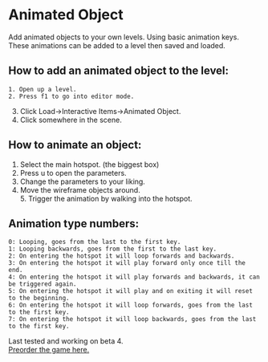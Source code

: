 # Animated Object
Add animated objects to your own levels. Using basic animation keys.  
These animations can be added to a level then saved and loaded.  

## How to add an animated object to the level:  
	1. Open up a level.  
	2. Press f1 to go into editor mode.  
  3. Click Load->Interactive Items->Animated Object.  
  4. Click somewhere in the scene.  

## How to animate an object:  
  1. Select the main hotspot. (the biggest box)  
  2. Press u to open the parameters.  
  3. Change the parameters to your liking.  
  4. Move the wireframe objects around.  
	5. Trigger the animation by walking into the hotspot.  

## Animation type numbers:  
	0: Looping, goes from the last to the first key.
	1: Looping backwards, goes from the first to the last key.
	2: On entering the hotspot it will loop forwards and backwards.
	3: On entering the hotspot it will play forward only once till the end.
	4: On entering the hotspot it will play forwards and backwards, it can be triggered again.
	5: On entering the hotspot it will play and on exiting it will reset to the beginning.
	6: On entering the hotspot it will loop forwards, goes from the last to the first key.
	7: On entering the hotspot it will loop backwards, goes from the last to the first key.

Last tested and working on beta 4.  
[Preorder the game here.](http://www.wolfire.com/overgrowth)
